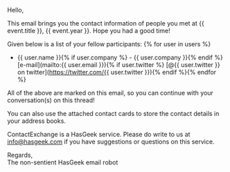 Hello,

This email brings you the contact information of people you met at {{ event.title }}, {{ event.year }}.
Hope you had a good time!

Given below is a list of your fellow participants:
{% for user in users %}
* {{ user.name }}{% if user.company %} - {{ user.company }}{% endif %} [e-mail](mailto:{{ user.email }}){% if user.twitter %} [@{{ user.twitter }} on twitter](https://twitter.com/{{ user.twitter }}){% endif %}{% endfor %}

All of the above are marked on this email, so you can continue with your conversation(s) on this thread!

You can also use the attached contact cards to store the contact details in your address books.

ContactExchange is a HasGeek service. Please do write to us at info@hasgeek.com if you have suggestions or questions on this service.

Regards,  
The non-sentient HasGeek email robot